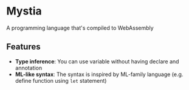 # Mystia
A programming language that's compiled to WebAssembly

## Features
- **Type inference**: You can use variable without having declare and annotation
- **ML-like syntax**: The syntax is inspired by ML-family language (e.g. define function using `let` statement)
